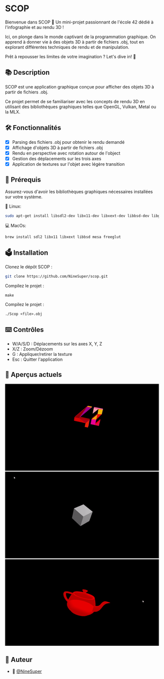 # SCOP


Bienvenue dans SCOP 👾 Un mini-projet passionnant de l'école 42 dédié à l'infographie et au rendu 3D !

Ici, on plonge dans le monde captivant de la programmation graphique. On apprend à donner vie à des objets 3D à partir de fichiers .obj, tout en explorant différentes techniques de rendu et de manipulation.

Prêt à repousser les limites de votre imagination ? Let's dive in! 🚀

## 📚 Description

SCOP est une application graphique conçue pour afficher des objets 3D à partir de fichiers .obj.

Ce projet permet de se familiariser avec les concepts de rendu 3D en utilisant des bibliothèques graphiques telles que OpenGL, Vulkan, Metal ou la MLX.

## 🛠️ Fonctionnalités

- [x] Parsing des fichiers .obj pour obtenir le rendu demandé
- [x] Affichage d'objets 3D à partir de fichiers .obj
- [x] Rendu en perspective avec rotation autour de l'object
- [x] Gestion des déplacements sur les trois axes
- [x] Application de textures sur l'objet avec légère transition

## 🔧 Prérequis

Assurez-vous d'avoir les bibliothèques graphiques nécessaires installées sur votre système.

🐧 Linux:
```bash
sudo apt-get install libsdl2-dev libx11-dev libxext-dev libbsd-dev libgl1-mesa-dev mesa-common-dev freeglut3-dev libglfw3-dev
```
💻 MacOs:
```bash
brew install sdl2 libx11 libxext libbsd mesa freeglut
```

## 🗳️ Installation

Clonez le dépôt SCOP :
```bash
git clone https://github.com/NineSuper/scop.git
```

Compilez le projet :
```
make
```

Compilez le projet :
```
./Scop <file>.obj
```

## ⌨️ Contrôles
- W/A/S/D : Déplacements sur les axes X, Y, Z
- X/Z : Zoom/Dézoom
- G : Appliquer/retirer la texture
- Esc : Quitter l'application

## 👀 Aperçus actuels

![42](./gif/42.gif)
![cube](./gif/Cube.gif)
![teapot](./gif/teapot.gif)

## 📝 Auteur

- 🎫 [@NineSuper](https://www.github.com/NineSuper)
